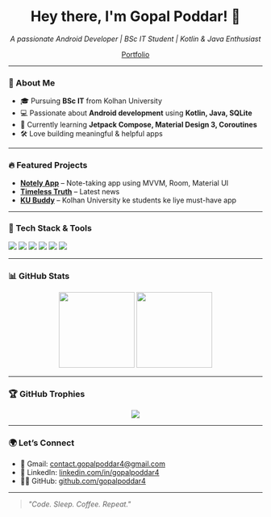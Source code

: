 <h1 align="center">Hey there, I'm Gopal Poddar! 👋</h1>
<p align="center">
  <i>A passionate Android Developer | BSc IT Student | Kotlin & Java Enthusiast</i>
</p>

<p align="center">
  <a href ="https://gopalpoddar4.github.io/Gopal-Portfolio/" target="_blank">Portfolio</a>
</p>

---

### 🚀 About Me
- 🎓 Pursuing **BSc IT** from Kolhan University  
- 💻 Passionate about **Android development** using **Kotlin, Java, SQLite**
- 🧠 Currently learning **Jetpack Compose, Material Design 3, Coroutines**
- 🛠️ Love building meaningful & helpful apps

---

### 🔥 Featured Projects
- [**Notely App**](https://github.com/gopalpoddar4/Notely) – Note-taking app using MVVM, Room, Material UI  
- [**Timeless Truth**](https://github.com/gopalpoddar4/Timeless-Truth) – Latest news
- [**KU Buddy**](https://github.com/gopalpoddar4/KU-Buddy-README) – Kolhan University ke students ke liye must-have app

---

### 🧰 Tech Stack & Tools
<p>
  <img src="https://img.shields.io/badge/Kotlin-%230095D5.svg?&style=for-the-badge&logo=kotlin&logoColor=white"/>
  <img src="https://img.shields.io/badge/Java-%23ED8B00.svg?&style=for-the-badge&logo=java&logoColor=white"/>
  <img src="https://img.shields.io/badge/XML-%23FFA500.svg?&style=for-the-badge"/>
  <img src="https://img.shields.io/badge/AndroidStudio-%233DDC84.svg?&style=for-the-badge&logo=androidstudio&logoColor=white"/>
  <img src="https://img.shields.io/badge/SQLite-%2307405e.svg?&style=for-the-badge&logo=sqlite&logoColor=white"/>
  <img src="https://img.shields.io/badge/Git-%23F05032.svg?&style=for-the-badge&logo=git&logoColor=white"/>
</p>

---

### 📊 GitHub Stats
<p align="center">
  <img src="https://github-readme-stats.vercel.app/api?username=gopalpoddar4&show_icons=true&theme=github_dark" height="150" />
  <img src="https://github-readme-stats.vercel.app/api/top-langs/?username=gopalpoddar4&layout=compact&theme=github_dark" height="150" />
</p>

---

### 🏆 GitHub Trophies
<p align="center">
  <img src="https://github-profile-trophy.vercel.app/?username=gopalpoddar4&theme=darkhub&no-frame=true&margin-w=10" />
</p>

---

### 🌍 Let’s Connect
- 📧 Gmail: [contact.gopalpoddar4@gmail.com](mailto:contact.gopalpoddar4@gmail.com)  
- 💼 LinkedIn: [linkedin.com/in/gopalpoddar4](https://linkedin.com/in/gopalpoddar4)  
- 👨‍💻 GitHub: [github.com/gopalpoddar4](https://github.com/gopalpoddar4)

---

> *"Code. Sleep. Coffee. Repeat."*
